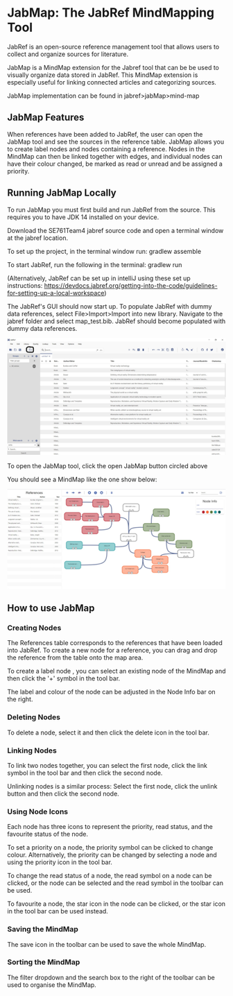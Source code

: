 # JabMap: The JabRef MindMapping Tool

JabRef is an open-source reference management tool that allows users to collect and organize sources for literature.

JabMap is a MindMap extension for the Jabref tool that can be be used to visually organize data stored in JabRef.
This MindMap extension is especially useful for linking connected articles and categorizing sources.

JabMap implementation can be found in jabref>jabMap>mind-map

## JabMap Features

When references have been added to JabRef, the user can open the JabMap tool and see the sources in the reference table.
JabMap allows you to create label nodes and nodes containing a reference. Nodes in the MindMap can then be linked together
with edges, and individual nodes can have their colour changed, be marked as read or unread and be assigned a priority.

## Running JabMap Locally

To run JabMap you must first build and run JabRef from the source. This requires you to have JDK 14 installed 
on your device.

Download the SE761Team4 jabref source code and open a terminal window at the jabref location. 

To set up the project, in the terminal window run:
gradlew assemble

To start JabRef, run the following in the terminal: 
gradlew run

(Alternatively, JabRef can be set up in intelliJ using these set up instructions: https://devdocs.jabref.org/getting-into-the-code/guidelines-for-setting-up-a-local-workspace)

The JabRef's GUI should now start up. 
To populate JabRef with dummy data references, select File>Import>Import into new library. Navigate to the jabref folder
and select map_test.bib.
JabRef should become populated with dummy data references.

![Alt text](README-Screenshots/Screenshot1.jpg "Optional Title")

To open the JabMap tool, click the open JabMap button circled above

You should see a MindMap like the one show below:

![Alt text](README-Screenshots/Screenshot2.jpg "Optional Title")

## How to use JabMap

### Creating Nodes

The References table corresponds to the references that have been loaded into JabRef. To create a new node for a reference,
you can drag and drop the reference from the table onto the map area. 

To create a label node , you can select an existing node of the MindMap and then click the '+' symbol in the tool bar. 

The label and colour of the node can be adjusted in the Node Info bar on the right.

### Deleting Nodes

To delete a node, select it and then click the delete icon in the tool bar.

### Linking Nodes

To link two nodes together, you can select the first node, click the link symbol in the tool bar and then click the second node. 

Unlinking nodes is a similar process: Select the first node, click the unlink button and then click the second node.

### Using Node Icons

Each node has three icons to represent the priority, read status, and the favourite status of the node.

To set a priority on a node, the priority symbol can be clicked to change colour. Alternatively, the priority can be changed
by selecting a node and using the priority icon in the tool bar.

To change the read status of a node, the read symbol on a node can be clicked, or the node can be selected and the read
symbol in the toolbar can be used.

To favourite a node, the star icon in the node can be clicked, or the star icon in the tool bar can be used instead.

### Saving the MindMap

The save icon in the toolbar can be used to save the whole MindMap.

### Sorting the MindMap

The filter dropdown and the search box to the right of the toolbar can be used to organise the MindMap.



